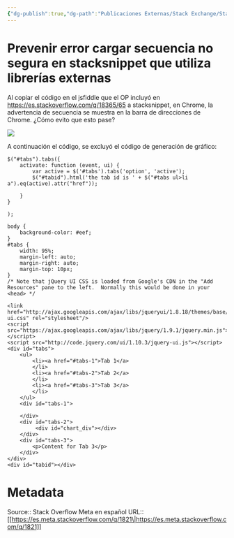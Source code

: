 ```yaml
---
{"dg-publish":true,"dg-path":"Publicaciones Externas/Stack Exchange/Stack Overflow en español/Stack Overflow en español Meta/es.meta.stackoverflow.com-1821.md","permalink":"/publicaciones-externas/stack-exchange/stack-overflow-en-espanol/stack-overflow-en-espanol-meta/es-meta-stackoverflow-com-1821/","title":"Prevenir error cargar secuencia no segura en stacksnippet que utiliza librerías externas","hide":true,"noteIcon":"default","created":"2024-04-03T12:49:10.511-06:00","updated":"2024-04-05T16:44:00.871-06:00"}
---
```


# Prevenir error cargar secuencia no segura en stacksnippet que utiliza librerías externas

Al copiar el código en el jsfiddle que el OP incluyó en https://es.stackoverflow.com/q/18365/65 a stacksnippet, en Chrome, la advertencia de secuencia se muestra en la barra de direcciones de Chrome.  ¿Cómo evito que esto pase?

[![][1]][1]

A continuación el código, se excluyó el código de generación de gráfico:

<!-- begin snippet: js hide: false console: true babel: false -->

<!-- language: lang-js -->

    $("#tabs").tabs({
        activate: function (event, ui) {
            var active = $('#tabs').tabs('option', 'active');
            $("#tabid").html('the tab id is ' + $("#tabs ul>li a").eq(active).attr("href"));

        }
    }

    );

<!-- language: lang-css -->

    body {
        background-color: #eef;
    }
    #tabs {
        width: 95%;
        margin-left: auto;
        margin-right: auto;
        margin-top: 10px;
    }
    /* Note that jQuery UI CSS is loaded from Google's CDN in the "Add Resources" pane to the left.  Normally this would be done in your <head> */

<!-- language: lang-html -->

    <link href="http://ajax.googleapis.com/ajax/libs/jqueryui/1.8.18/themes/base/jquery-ui.css" rel="stylesheet"/>
    <script src="https://ajax.googleapis.com/ajax/libs/jquery/1.9.1/jquery.min.js"></script>
    <script src="http://code.jquery.com/ui/1.10.3/jquery-ui.js"></script>
    <div id="tabs">
        <ul>
            <li><a href="#tabs-1">Tab 1</a>
            </li>
            <li><a href="#tabs-2">Tab 2</a>
            </li>
            <li><a href="#tabs-3">Tab 3</a>
            </li>
        </ul>
        <div id="tabs-1">
           
        </div>
        <div id="tabs-2">
             <div id="chart_div"></div>
        </div>
        <div id="tabs-3">
            <p>Content for Tab 3</p>
        </div>
    </div>
    <div id="tabid"></div>

<!-- end snippet -->


  [1]: https://i.stack.imgur.com/0NUc9.png

# Metadata
Source:: Stack Overflow Meta en español
URL:: [[https://es.meta.stackoverflow.com/q/1821\|https://es.meta.stackoverflow.com/q/1821]]

